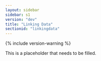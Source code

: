 ```yaml
---
layout: sidebar
sidebar: s1
version: "dev"
title: "Linking Data"
sectionid: "linkingdata"
---
```


{% include version-warning %}

This is a placeholder that needs to be filled.
